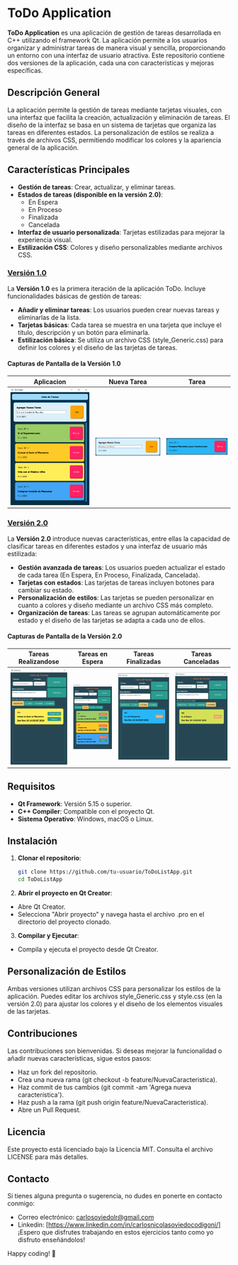 # ToDo Application

**ToDo Application** es una aplicación de gestión de tareas desarrollada en C++ utilizando el framework Qt. La aplicación permite a los usuarios organizar y administrar tareas de manera visual y sencilla, proporcionando un entorno con una interfaz de usuario atractiva. Este repositorio contiene dos versiones de la aplicación, cada una con características y mejoras específicas.

## Descripción General
La aplicación permite la gestión de tareas mediante tarjetas visuales, con una interfaz que facilita la creación, actualización y eliminación de tareas. El diseño de la interfaz se basa en un sistema de tarjetas que organiza las tareas en diferentes estados. La personalización de estilos se realiza a través de archivos CSS, permitiendo modificar los colores y la apariencia general de la aplicación.

## Características Principales

- **Gestión de tareas**: Crear, actualizar, y eliminar tareas.
- **Estados de tareas (disponible en la versión 2.0)**:
  - En Espera
  - En Proceso
  - Finalizada
  - Cancelada
- **Interfaz de usuario personalizada**: Tarjetas estilizadas para mejorar la experiencia visual.
- **Estilización CSS**: Colores y diseño personalizables mediante archivos CSS.

### [Versión 1.0](./src/V1.0/README.md)
La **Versión 1.0** es la primera iteración de la aplicación ToDo. Incluye funcionalidades básicas de gestión de tareas:
- **Añadir y eliminar tareas**: Los usuarios pueden crear nuevas tareas y eliminarlas de la lista.
- **Tarjetas básicas**: Cada tarea se muestra en una tarjeta que incluye el título, descripción y un botón para eliminarla.
- **Estilización básica**: Se utiliza un archivo CSS (style_Generic.css) para definir los colores y el diseño de las tarjetas de tareas.
#### Capturas de Pantalla de la Versión 1.0
| **Aplicacion** | **Nueva Tarea** | **Tarea** |
|---|---|---|
| ![Aplicacion](https://github.com/CarlosOC/ToDoApp/blob/main/imagenes/V1.0/Aplicacion.png) | ![Nueva_Tarea](https://github.com/CarlosOC/ToDoApp/blob/main/imagenes/V1.0/NuevaTarea.png) | ![Tarea](https://github.com/CarlosOC/ToDoApp/blob/main/imagenes/V1.0/Tarea.png) |

### [Versión 2.0](./src/V2.0/README.md)

La **Versión 2.0** introduce nuevas características, entre ellas la capacidad de clasificar tareas en diferentes estados y una interfaz de usuario más estilizada:
- **Gestión avanzada de tareas**: Los usuarios pueden actualizar el estado de cada tarea (En Espera, En Proceso, Finalizada, Cancelada).
- **Tarjetas con estados**: Las tarjetas de tareas incluyen botones para cambiar su estado.
- **Personalización de estilos**: Las tarjetas se pueden personalizar en cuanto a colores y diseño mediante un archivo CSS más completo.
- **Organización de tareas**: Las tareas se agrupan automáticamente por estado y el diseño de las tarjetas se adapta a cada uno de ellos.

#### Capturas de Pantalla de la Versión 2.0
| **Tareas Realizandose** | **Tareas en Espera** | **Tareas Finalizadas** | **Tareas Canceladas** |
|---|---|---|---|
| ![Tareas_Realizandose](https://github.com/CarlosOC/ToDoApp/blob/main/imagenes/V2.0/Aplicacion_Realizandose.png) | ![Tareas_EnEspera](https://github.com/CarlosOC/ToDoApp/blob/main/imagenes/V2.0/Aplicacion_EnEspera.png) | ![Tareas_Finalizadas](https://github.com/CarlosOC/ToDoApp/blob/main/imagenes/V2.0/Aplicacion_Finalizada.png) | ![Tareas_Canceladas](https://github.com/CarlosOC/ToDoApp/blob/main/imagenes/V2.0/Aplicacion_Cancelada.png) |
## Requisitos

- **Qt Framework**: Versión 5.15 o superior.
- **C++ Compiler**: Compatible con el proyecto Qt.
- **Sistema Operativo**: Windows, macOS o Linux.

## Instalación

1. **Clonar el repositorio**:
   ```bash
   git clone https://github.com/tu-usuario/ToDoListApp.git
   cd ToDoListApp
2. **Abrir el proyecto en Qt Creator**:
- Abre Qt Creator.
- Selecciona "Abrir proyecto" y navega hasta el archivo .pro en el directorio del proyecto clonado.
3. **Compilar y Ejecutar**:
- Compila y ejecuta el proyecto desde Qt Creator.

## Personalización de Estilos
Ambas versiones utilizan archivos CSS para personalizar los estilos de la aplicación. Puedes editar los archivos style_Generic.css y style.css (en la versión 2.0) para ajustar los colores y el diseño de los elementos visuales de las tarjetas.

## Contribuciones
Las contribuciones son bienvenidas. Si deseas mejorar la funcionalidad o añadir nuevas características, sigue estos pasos:
- Haz un fork del repositorio.
- Crea una nueva rama (git checkout -b feature/NuevaCaracteristica).
- Haz commit de tus cambios (git commit -am 'Agrega nueva característica').
- Haz push a la rama (git push origin feature/NuevaCaracteristica).
- Abre un Pull Request.

## Licencia
Este proyecto está licenciado bajo la Licencia MIT. Consulta el archivo LICENSE para más detalles.

## Contacto
Si tienes alguna pregunta o sugerencia, no dudes en ponerte en contacto conmigo:
- Correo electrónico: carlosoviedolr@gmail.com
- Linkedin: [https://www.linkedin.com/in/carlosnicolasoviedocodigoni/]
¡Espero que disfrutes trabajando en estos ejercicios tanto como yo disfruto enseñándolos!

Happy coding! 🚀
